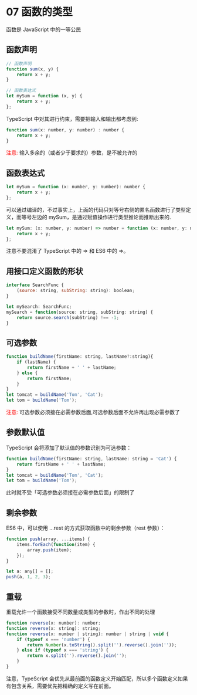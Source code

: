 # 07 函数的类型

函数是 JavaScript 中的一等公民

## 函数声明
```js
// 函数声明
function sum(x, y) {
    return x + y;
}

// 函数表达式
let mySum = function (x, y) {
    return x + y;
};
```
TypeScript 中对其进行约束，需要把输入和输出都考虑到:
```js
function sum(x: number, y: number) : number {
    return x + y;
}
```
<font color=red>注意: </font>输入多余的（或者少于要求的）参数，是不被允许的

## 函数表达式
```js
let mySum = function (x: number, y: number): number {
    return x + y;
};
```
可以通过编译的，不过事实上，上面的代码只对等号右侧的匿名函数进行了类型定义，而等号左边的 mySum，是通过赋值操作进行类型推论而推断出来的.
```js
let mySum: (x: number, y: number) => number = function (x: number, y: number): number {
    return x + y;
};
```
注意不要混淆了 TypeScript 中的 => 和 ES6 中的 =>。

## 用接口定义函数的形状
```js
interface SearchFunc {
    (source: string, subString: string): boolean;
}

let mySearch: SearchFunc;
mySearch = function(source: string, subString: string) {
    return source.search(subString) !== -1;
}
``` 
## 可选参数
```js
function buildName(firstName: string, lastName?:string){
    if (lastName) {
        return firstName + ' ' + lastName;
    } else {
        return firstName;
    }
}
let tomcat = buildName('Tom', 'Cat');
let tom = buildName('Tom');
```
<font color=red>注意: </font>可选参数必须接在必需参数后面,可选参数后面不允许再出现必需参数了

## 参数默认值
TypeScript 会将添加了默认值的参数识别为可选参数：
```js
function buildName(firstName: string, lastName: string = 'Cat') {
    return firstName + ' ' + lastName;
}
let tomcat = buildName('Tom', 'Cat');
let tom = buildName('Tom');
```
此时就不受「可选参数必须接在必需参数后面」的限制了

## 剩余参数
ES6 中，可以使用 ...rest 的方式获取函数中的剩余参数（rest 参数）：
```js
function push(array, ...items) {
    items.forEach(function(item) {
        array.push(item);
    });
}

let a: any[] = [];
push(a, 1, 2, 3);
```
## 重载
重载允许一个函数接受不同数量或类型的参数时，作出不同的处理

```js
function reverse(x: number): number;
function reverse(x: string): string;
function reverse(x: number | string): number | string | void {
    if (typeof x === 'number') {
        return Number(x.toString().split('').reverse().join(''));
    } else if (typeof x === 'string') {
        return x.split('').reverse().join('');
    }
}
```
注意，TypeScript 会优先从最前面的函数定义开始匹配，所以多个函数定义如果有包含关系，需要优先把精确的定义写在前面。